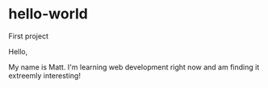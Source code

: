 # hello-world
First project

Hello,

My name is Matt. I'm learning web development right now and am finding it extreemly interesting!
